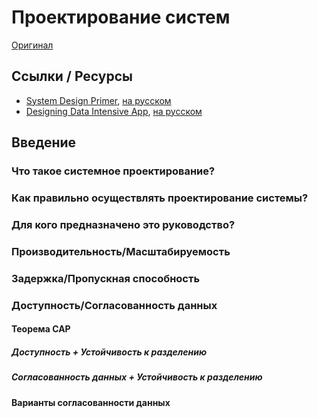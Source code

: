 # Проектирование систем

[Оригинал](https://roadmap.sh/system-design)

## Ссылки / Ресурсы

* [System Design Primer](https://github.com/donnemartin/system-design-primer), [на русском](https://github.com/voitau/system-design-primer/blob/master/README-ru.md)
* [Designing Data Intensive App](https://www.amazon.com/Designing-Data-Intensive-Applications-Reliable-Maintainable/dp/1449373321), [на русском](https://habr.com/ru/companies/piter/articles/352742/)

## Введение

### Что такое системное проектирование?
### Как правильно осуществлять проектирование системы?
### Для кого предназначено это руководство?

### Производительность/Масштабируемость

### Задержка/Пропускная способность

### Доступность/Согласованность данных

#### Теорема CAP

##### Доступность + Устойчивость к разделению

##### Согласованность данных + Устойчивость к разделению

#### Варианты согласованности данных

